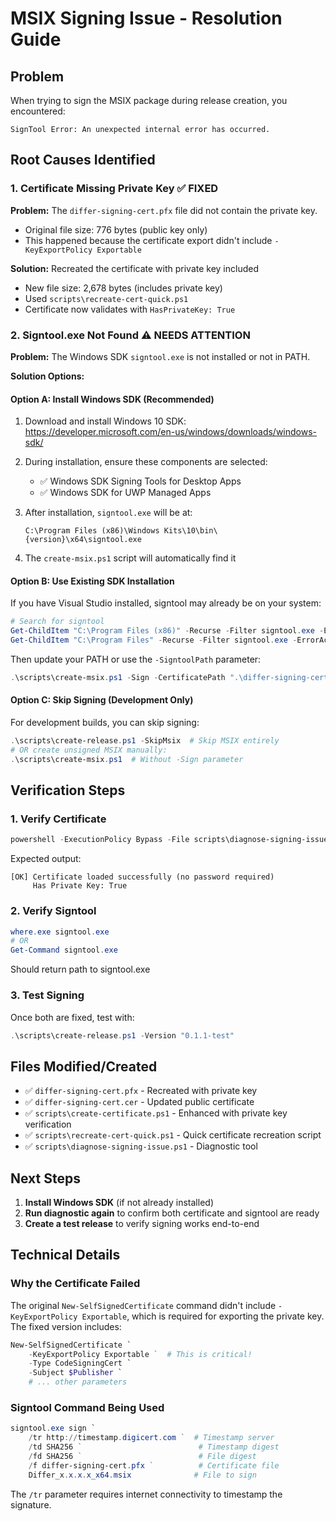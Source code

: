 # MSIX Signing Issue - Resolution Guide

## Problem
When trying to sign the MSIX package during release creation, you encountered:
```
SignTool Error: An unexpected internal error has occurred.
```

## Root Causes Identified

### 1. Certificate Missing Private Key ✅ FIXED
**Problem:** The `differ-signing-cert.pfx` file did not contain the private key.
- Original file size: 776 bytes (public key only)
- This happened because the certificate export didn't include `-KeyExportPolicy Exportable`

**Solution:** Recreated the certificate with private key included
- New file size: 2,678 bytes (includes private key)
- Used `scripts\recreate-cert-quick.ps1`
- Certificate now validates with `HasPrivateKey: True`

### 2. Signtool.exe Not Found ⚠️ NEEDS ATTENTION
**Problem:** The Windows SDK `signtool.exe` is not installed or not in PATH.

**Solution Options:**

#### Option A: Install Windows SDK (Recommended)
1. Download and install Windows 10 SDK:
   https://developer.microsoft.com/en-us/windows/downloads/windows-sdk/

2. During installation, ensure these components are selected:
   - ✅ Windows SDK Signing Tools for Desktop Apps
   - ✅ Windows SDK for UWP Managed Apps

3. After installation, `signtool.exe` will be at:
   ```
   C:\Program Files (x86)\Windows Kits\10\bin\{version}\x64\signtool.exe
   ```

4. The `create-msix.ps1` script will automatically find it

#### Option B: Use Existing SDK Installation
If you have Visual Studio installed, signtool may already be on your system:

```powershell
# Search for signtool
Get-ChildItem "C:\Program Files (x86)" -Recurse -Filter signtool.exe -ErrorAction SilentlyContinue
Get-ChildItem "C:\Program Files" -Recurse -Filter signtool.exe -ErrorAction SilentlyContinue
```

Then update your PATH or use the `-SigntoolPath` parameter:
```powershell
.\scripts\create-msix.ps1 -Sign -CertificatePath ".\differ-signing-cert.pfx" -SigntoolPath "C:\Path\To\signtool.exe"
```

#### Option C: Skip Signing (Development Only)
For development builds, you can skip signing:
```powershell
.\scripts\create-release.ps1 -SkipMsix  # Skip MSIX entirely
# OR create unsigned MSIX manually:
.\scripts\create-msix.ps1  # Without -Sign parameter
```

## Verification Steps

### 1. Verify Certificate
```powershell
powershell -ExecutionPolicy Bypass -File scripts\diagnose-signing-issue.ps1
```

Expected output:
```
[OK] Certificate loaded successfully (no password required)
     Has Private Key: True
```

### 2. Verify Signtool
```powershell
where.exe signtool.exe
# OR
Get-Command signtool.exe
```

Should return path to signtool.exe

### 3. Test Signing
Once both are fixed, test with:
```powershell
.\scripts\create-release.ps1 -Version "0.1.1-test"
```

## Files Modified/Created

- ✅ `differ-signing-cert.pfx` - Recreated with private key
- ✅ `differ-signing-cert.cer` - Updated public certificate
- ✅ `scripts\create-certificate.ps1` - Enhanced with private key verification
- ✅ `scripts\recreate-cert-quick.ps1` - Quick certificate recreation script
- ✅ `scripts\diagnose-signing-issue.ps1` - Diagnostic tool

## Next Steps

1. **Install Windows SDK** (if not already installed)
2. **Run diagnostic again** to confirm both certificate and signtool are ready
3. **Create a test release** to verify signing works end-to-end

## Technical Details

### Why the Certificate Failed
The original `New-SelfSignedCertificate` command didn't include `-KeyExportPolicy Exportable`, which is required for exporting the private key. The fixed version includes:

```powershell
New-SelfSignedCertificate `
    -KeyExportPolicy Exportable `  # This is critical!
    -Type CodeSigningCert `
    -Subject $Publisher `
    # ... other parameters
```

### Signtool Command Being Used
```powershell
signtool.exe sign `
    /tr http://timestamp.digicert.com `  # Timestamp server
    /td SHA256 `                          # Timestamp digest
    /fd SHA256 `                          # File digest
    /f differ-signing-cert.pfx `          # Certificate file
    Differ_x.x.x.x_x64.msix              # File to sign
```

The `/tr` parameter requires internet connectivity to timestamp the signature.
